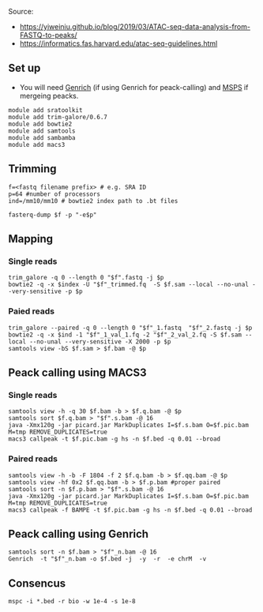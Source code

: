 Source: 
* https://yiweiniu.github.io/blog/2019/03/ATAC-seq-data-analysis-from-FASTQ-to-peaks/
* https://informatics.fas.harvard.edu/atac-seq-guidelines.html

## Set up
* You will need [Genrich](https://github.com/jsh58/Genrich) (if using Genrich for peack-calling) and [MSPS](https://genometric.github.io/MSPC/) if mergeing peacks.

```
module add sratoolkit
module add trim-galore/0.6.7 
module add bowtie2 
module add samtools
module add sambamba
module add macs3
```
## Trimming
```
f=<fastq filename prefix> # e.g. SRA ID
p=64 #number of processors
ind=/mm10/mm10 # bowtie2 index path to .bt files

fasterq-dump $f -p "-e$p"
```
## Mapping
### Single reads
```
trim_galore -q 0 --length 0 "$f".fastq -j $p
bowtie2 -q -x $index -U "$f"_trimmed.fq  -S $f.sam --local --no-unal --very-sensitive -p $p
```
### Paied reads
```
trim_galore --paired -q 0 --length 0 "$f"_1.fastq  "$f"_2.fastq -j $p
bowtie2 -q -x $ind -1 "$f"_1_val_1.fq -2 "$f"_2_val_2.fq -S $f.sam --local --no-unal --very-sensitive -X 2000 -p $p
samtools view -bS $f.sam > $f.bam -@ $p
```
## Peack calling using MACS3
### Single reads
```
samtools view -h -q 30 $f.bam -b > $f.q.bam -@ $p
samtools sort $f.q.bam > "$f".s.bam -@ 16 
java -Xmx120g -jar picard.jar MarkDuplicates I=$f.s.bam O=$f.pic.bam M=tmp REMOVE_DUPLICATES=true
macs3 callpeak -t $f.pic.bam -g hs -n $f.bed -q 0.01 --broad
```
### Paired reads
```
samtools view -h -b -F 1804 -f 2 $f.q.bam -b > $f.qq.bam -@ $p 
samtools view -hf 0x2 $f.qq.bam -b > $f.p.bam #proper paired
samtools sort -n $f.p.bam > "$f".s.bam -@ 16
java -Xmx120g -jar picard.jar MarkDuplicates I=$f.s.bam O=$f.pic.bam M=tmp REMOVE_DUPLICATES=true
macs3 callpeak -f BAMPE -t $f.pic.bam -g hs -n $f.bed -q 0.01 --broad
```
## Peack calling using Genrich
```
samtools sort -n $f.bam > "$f"_n.bam -@ 16
Genrich  -t "$f"_n.bam -o $f.bed -j  -y  -r  -e chrM  -v
```
## Consencus
```
mspc -i *.bed -r bio -w 1e-4 -s 1e-8
```
